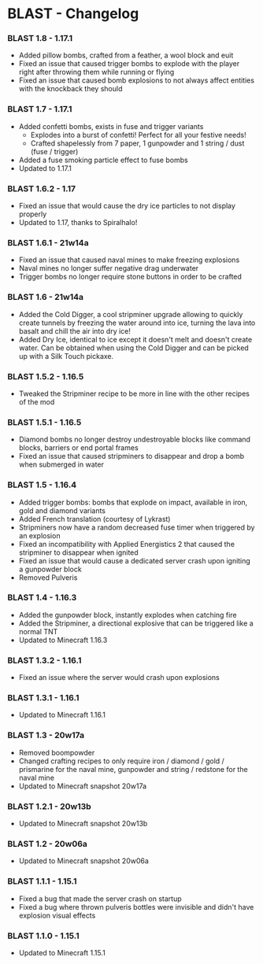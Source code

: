 # BLAST - Changelog

### BLAST 1.8 - 1.17.1
- Added pillow bombs, crafted from a feather, a wool block and euit
- Fixed an issue that caused trigger bombs to explode with the player right after throwing them while running or flying
- Fixed an issue that caused bomb explosions to not always affect entities with the knockback they should

### BLAST 1.7 - 1.17.1
- Added confetti bombs, exists in fuse and trigger variants
    - Explodes into a burst of confetti! Perfect for all your festive needs!
    - Crafted shapelessly from 7 paper, 1 gunpowder and 1 string / dust (fuse / trigger)
- Added a fuse smoking particle effect to fuse bombs
- Updated to 1.17.1

### BLAST 1.6.2 - 1.17
- Fixed an issue that would cause the dry ice particles to not display properly
- Updated to 1.17, thanks to Spiralhalo!

### BLAST 1.6.1 - 21w14a
- Fixed an issue that caused naval mines to make freezing explosions
- Naval mines no longer suffer negative drag underwater
- Trigger bombs no longer require stone buttons in order to be crafted

### BLAST 1.6 - 21w14a
- Added the Cold Digger, a cool stripminer upgrade allowing to quickly create tunnels by freezing the water around into ice, turning the lava into basalt and chill the air into dry ice!
- Added Dry Ice, identical to ice except it doesn't melt and doesn't create water. Can be obtained when using the Cold Digger and can be picked up with a Silk Touch pickaxe.

### BLAST 1.5.2 - 1.16.5
- Tweaked the Stripminer recipe to be more in line with the other recipes of the mod

### BLAST 1.5.1 - 1.16.5
- Diamond bombs no longer destroy undestroyable blocks like command blocks, barriers or end portal frames
- Fixed an issue that caused stripminers to disappear and drop a bomb when submerged in water

### BLAST 1.5 - 1.16.4
- Added trigger bombs: bombs that explode on impact, available in iron, gold and diamond variants
- Added French translation (courtesy of Lykrast)
- Stripminers now have a random decreased fuse timer when triggered by an explosion
- Fixed an incompatibility with Applied Energistics 2 that caused the stripminer to disappear when ignited
- Fixed an issue that would cause a dedicated server crash upon igniting a gunpowder block
- Removed Pulveris

### BLAST 1.4 - 1.16.3
- Added the gunpowder block, instantly explodes when catching fire
- Added the Stripminer, a directional explosive that can be triggered like a normal TNT
- Updated to Minecraft 1.16.3

### BLAST 1.3.2 - 1.16.1
- Fixed an issue where the server would crash upon explosions

### BLAST 1.3.1 - 1.16.1
- Updated to Minecraft 1.16.1

### BLAST 1.3 - 20w17a
- Removed boompowder
- Changed crafting recipes to only require iron / diamond / gold / prismarine for the naval mine, gunpowder and string / redstone for the naval mine
- Updated to Minecraft snapshot 20w17a

### BLAST 1.2.1 - 20w13b

- Updated to Minecraft snapshot 20w13b

### BLAST 1.2 - 20w06a

- Updated to Minecraft snapshot 20w06a

### BLAST 1.1.1 - 1.15.1

- Fixed a bug that made the server crash on startup
- Fixed a bug where thrown pulveris bottles were invisible and didn't have explosion visual effects

### BLAST 1.1.0 - 1.15.1

- Updated to Minecraft 1.15.1
